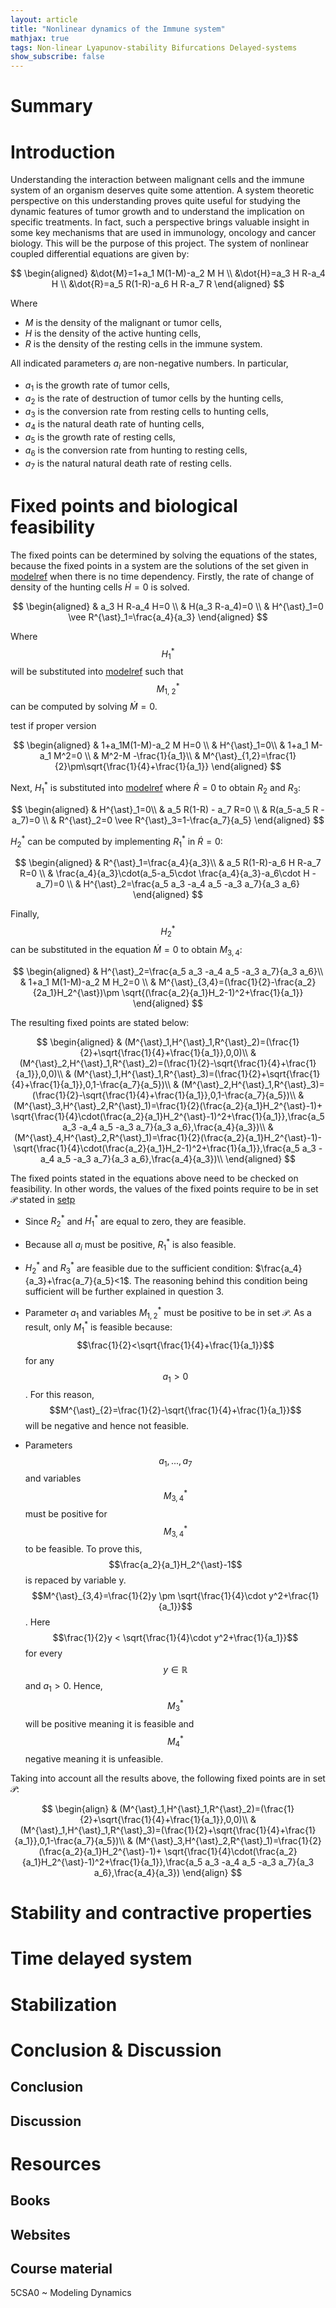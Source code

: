 ```yaml
---
layout: article
title: "Nonlinear dynamics of the Immune system"
mathjax: true
tags: Non-linear Lyapunov-stability Bifurcations Delayed-systems
show_subscribe: false
---
```



# Summary

# Introduction
<!-- This project was part of the course 'Modeling dynamics' (5SCA0) which was the first modeling course that focussed on non-linear systems. The content of the course was mainly mathematical and therefore not specific towards any engineering field. Examples in mechanical/electrical and chemical engineering have been proposed by defining the dynamic behavior with use of [port-Hamiltonian models](https://www.math.rug.nl/arjan/DownloadPublicaties/ICMvanderSchaft.pdf). -->
Understanding the interaction between malignant cells and the immune system of an organism deserves quite some attention. A system theoretic perspective on this understanding proves quite useful for studying the dynamic features of tumor growth and to understand the implication on specific treatments. In fact, such a perspective brings valuable insight in some key mechanisms that are used in immunology, oncology and cancer biology. This will be the purpose of this project. The system of nonlinear coupled differential equations are given by:

$$
\begin{aligned}
&\dot{M}=1+a_1 M(1-M)-a_2 M H \\
&\dot{H}=a_3 H R-a_4 H \\
&\dot{R}=a_5 R(1-R)-a_6 H R-a_7 R
\end{aligned} 
$$

Where

- $M$ is the density of the malignant or tumor cells,
- $H$ is the density of the active hunting cells,
- $R$ is the density of the resting cells in the immune system.

All indicated parameters $a_i$ are non-negative numbers. In particular,

- $a_1$ is the growth rate of tumor cells,
- $a_2$ is the rate of destruction of tumor cells by the hunting cells,
- $a_3$ is the conversion rate from resting cells to hunting cells,
- $a_4$ is the natural death rate of hunting cells,
- $a_5$ is the growth rate of resting cells,
- $a_6$ is the conversion rate from hunting to resting cells,
- $a_7$ is the natural natural death rate of resting cells.

# Fixed points and biological feasibility
The fixed points can be determined by solving the equations of the states, because the fixed points in a system are the solutions of the set given in [modelref]() when there is no time dependency. Firstly, the rate of change of density of the hunting cells $\dot{H}=0$ is solved. 

$$
\begin{aligned}
& a_3 H R-a_4 H=0 \\ 
& H(a_3 R-a_4)=0 \\ 
& H^{\ast}_1=0 \vee R^{\ast}_1=\frac{a_4}{a_3}
\end{aligned}
$$

Where $$H^{\ast}_1$$ will be substituted into [modelref]() such that $$M^{\ast}_{1,\ 2}$$ can be computed by solving $\dot{M}=0$.

test if proper version

$$
\begin{aligned}
& 1+a_1M(1-M)-a_2 M H=0 \\ 
& H^{\ast}_1=0\\
& 1+a_1 M-a_1 M^2=0 \\ 
& M^2-M -\frac{1}{a_1}\\ 
& M^{\ast}_{1,2}=\frac{1}{2}\pm\sqrt{\frac{1}{4}+\frac{1}{a_1}} 
\end{aligned}
$$

Next, $H^{\ast}_1$ is substituted into [modelref]() where $\dot{R}=0$ to obtain  $R_2$ and $R_3$: 

$$
\begin{aligned}
& H^{\ast}_1=0\\
& a_5 R(1-R) - a_7 R=0 \\
& R(a_5-a_5 R -a_7)=0 \\
& R^{\ast}_2=0 \vee R^{\ast}_3=1-\frac{a_7}{a_5}
\end{aligned}
$$

$H^{\ast}_2$ can be computed by implementing $R^{\ast}_1$ in $\dot{R}=0$:

$$
\begin{aligned}
& R^{\ast}_1=\frac{a_4}{a_3}\\
& a_5 R(1-R)-a_6 H R-a_7 R=0 \\
& \frac{a_4}{a_3}\cdot(a_5-a_5\cdot \frac{a_4}{a_3}-a_6\cdot H -a_7)=0 \\
& H^{\ast}_2=\frac{a_5 a_3 -a_4 a_5 -a_3 a_7}{a_3 a_6}
\end{aligned}
$$

Finally, $$H^{\ast}_2$$ can be substituted in the equation $\dot{M}=0$ to obtain $M_{3,4}$:

$$
\begin{aligned}
& H^{\ast}_2=\frac{a_5 a_3 -a_4 a_5 -a_3 a_7}{a_3 a_6}\\
& 1+a_1 M(1-M)-a_2 M H_2=0 \\
& M^{\ast}_{3,4}=(\frac{1}{2}-\frac{a_2}{2a_1}H_2^{\ast})\pm \sqrt{(\frac{a_2}{a_1}H_2-1)^2+\frac{1}{a_1}}
\end{aligned}
$$

The resulting fixed points are stated below:

$$
\begin{aligned}
& (M^{\ast}_1,H^{\ast}_1,R^{\ast}_2)=(\frac{1}{2}+\sqrt{\frac{1}{4}+\frac{1}{a_1}},0,0)\\
& (M^{\ast}_2,H^{\ast}_1,R^{\ast}_2)=(\frac{1}{2}-\sqrt{\frac{1}{4}+\frac{1}{a_1}},0,0)\\
& (M^{\ast}_1,H^{\ast}_1,R^{\ast}_3)=(\frac{1}{2}+\sqrt{\frac{1}{4}+\frac{1}{a_1}},0,1-\frac{a_7}{a_5})\\
& (M^{\ast}_2,H^{\ast}_1,R^{\ast}_3)=(\frac{1}{2}-\sqrt{\frac{1}{4}+\frac{1}{a_1}},0,1-\frac{a_7}{a_5})\\
& (M^{\ast}_3,H^{\ast}_2,R^{\ast}_1)=\frac{1}{2}(\frac{a_2}{a_1}H_2^{\ast}-1)+ \sqrt{\frac{1}{4}\cdot(\frac{a_2}{a_1}H_2^{\ast}-1)^2+\frac{1}{a_1}},\frac{a_5 a_3 -a_4 a_5 -a_3 a_7}{a_3 a_6},\frac{a_4}{a_3})\\
& (M^{\ast}_4,H^{\ast}_2,R^{\ast}_1)=\frac{1}{2}(\frac{a_2}{a_1}H_2^{\ast}-1)- \sqrt{\frac{1}{4}\cdot(\frac{a_2}{a_1}H_2-1)^2+\frac{1}{a_1}},\frac{a_5 a_3 -a_4 a_5 -a_3 a_7}{a_3 a_6},\frac{a_4}{a_3})\\
\end{aligned}
$$

The fixed points stated in the equations above need to be checked on feasibility. In other words, the values of the fixed points require to be in set $\mathcal{P}$ stated in [setp]()


- Since $R^{\ast}_2$ and $H^{\ast}_1$ are equal to zero, they are feasible.

- Because all $a_i$ must be positive, $R^{\ast}_1$ is also feasible.

- $H^{\ast}_2$ and $R^{\ast}_3$ are feasible due to the sufficient condition: $\frac{a_4}{a_3}+\frac{a_7}{a_5}<1$. The reasoning behind this condition being sufficient will be further explained in question 3.

- Parameter $a_1$ and variables $M^{\ast}_{1,2}$ must be positive to be in set $\mathcal{P}$. As a result, only $M^{\ast}_1$ is feasible because: $$\frac{1}{2}<\sqrt{\frac{1}{4}+\frac{1}{a_1}}$$ for any $$a_1>0$$. For this reason, $$M^{\ast}_{2}=\frac{1}{2}-\sqrt{\frac{1}{4}+\frac{1}{a_1}}$$ will be negative and hence not feasible.

- Parameters $$a_1,...,a_7$$ and variables $$M^{\ast}_{3,4}$$ must be positive for $$M^{\ast}_{3,4}$$ to be feasible. To prove this, $$\frac{a_2}{a_1}H_2^{\ast}-1$$ is repaced by variable y.  $$M^{\ast}_{3,4}=\frac{1}{2}y \pm \sqrt{\frac{1}{4}\cdot y^2+\frac{1}{a_1}}$$. Here $$\frac{1}{2}y < \sqrt{\frac{1}{4}\cdot y^2+\frac{1}{a_1}}$$ for every $$y\in \mathbb{R}$$ and $a_1>0$. Hence, $$M^{\ast}_{3}$$ will be positive meaning it is feasible and $$M^{\ast}_{4}$$ negative meaning it is unfeasible.   


Taking into account all the results above, the following fixed points are in set $\mathcal{P}$: 

$$
\begin{align}
    & (M^{\ast}_1,H^{\ast}_1,R^{\ast}_2)=(\frac{1}{2}+\sqrt{\frac{1}{4}+\frac{1}{a_1}},0,0)\\
    & (M^{\ast}_1,H^{\ast}_1,R^{\ast}_3)=(\frac{1}{2}+\sqrt{\frac{1}{4}+\frac{1}{a_1}},0,1-\frac{a_7}{a_5})\\
    & (M^{\ast}_3,H^{\ast}_2,R^{\ast}_1)=\frac{1}{2}(\frac{a_2}{a_1}H_2^{\ast}-1)+ \sqrt{\frac{1}{4}\cdot(\frac{a_2}{a_1}H_2^{\ast}-1)^2+\frac{1}{a_1}},\frac{a_5 a_3 -a_4 a_5 -a_3 a_7}{a_3 a_6},\frac{a_4}{a_3})
\end{align}
$$








# Stability and contractive properties

# Time delayed system

# Stabilization

# Conclusion & Discussion
## Conclusion
## Discussion
# Resources
## Books
## Websites
## Course material
5CSA0 ~ Modeling Dynamics